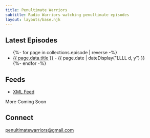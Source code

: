 ```yaml
---
title: Penultimate Warriors
subtitle: Radio Warriors watching penultimate episodes
layout: layouts/base.njk
---
```


## Latest Episodes
<ul class="listing">
{%- for page in collections.episode | reverse -%}
  <li>
    <a href="{{ page.url }}">{{ page.data.title }}</a> -
    <time datetime="{{ page.date }}">{{ page.date | dateDisplay("LLLL d, y") }}</time>
  </li>
{%- endfor -%}
</ul>

## Feeds

- [XML Feed](http://cast.rocks/hosting/27557/feeds/IIJH4.xml)

More Coming Soon

## Connect

[penultimatewarriors@gmail.com](mailto:penultimatewarriors@gmail.com)

